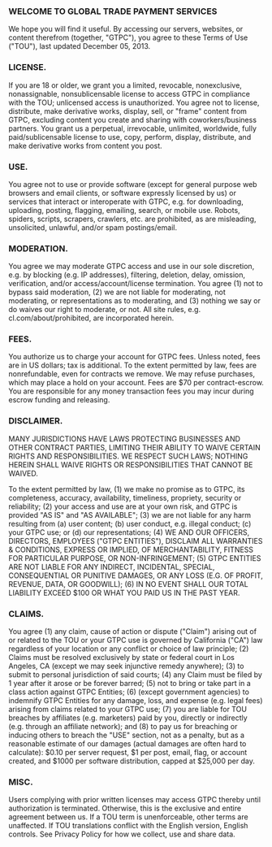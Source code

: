 ### WELCOME TO GLOBAL TRADE PAYMENT SERVICES
We hope you will find it useful. By accessing our servers, websites, or content therefrom (together, "GTPC"), you agree to these Terms of Use ("TOU"), last updated December 05, 2013.

### LICENSE. 
If you are 18 or older, we grant you a limited, revocable, nonexclusive, nonassignable, nonsublicensable license to access GTPC in compliance with the TOU; unlicensed access is unauthorized. You agree not to license, distribute, make derivative works, display, sell, or "frame" content from GTPC, excluding content you create and sharing with coworkers/business partners. You grant us a perpetual, irrevocable, unlimited, worldwide, fully paid/sublicensable license to use, copy, perform, display, distribute, and make derivative works from content you post.

### USE. 
You agree not to use or provide software (except for general purpose web browsers and email clients, or software expressly licensed by us) or services that interact or interoperate with GTPC, e.g. for downloading, uploading, posting, flagging, emailing, search, or mobile use. Robots, spiders, scripts, scrapers, crawlers, etc. are prohibited, as are misleading, unsolicited, unlawful, and/or spam postings/email.

### MODERATION. 
You agree we may moderate GTPC access and use in our sole discretion, e.g. by blocking (e.g. IP addresses), filtering, deletion, delay, omission, verification, and/or access/account/license termination.  You agree (1) not to bypass said moderation, (2) we are not liable for moderating, not moderating, or representations as to moderating, and (3) nothing we say or do waives our right to moderate, or not. All site rules, e.g. cl.com/about/prohibited, are incorporated herein.

### FEES. 
You authorize us to charge your account for GTPC fees. Unless noted, fees are in US dollars; tax is additional. To the extent permitted by law, fees are nonrefundable, even for contracts we remove. We may refuse purchases, which may place a hold on your account. Fees are $70 per contract-escrow. You are responsible for any money transaction fees you may incur during escrow funding and releasing.

### DISCLAIMER. 
MANY JURISDICTIONS HAVE LAWS PROTECTING BUSINESSES AND OTHER CONTRACT PARTIES, LIMITING THEIR ABILITY TO WAIVE CERTAIN RIGHTS AND RESPONSIBILITIES. WE RESPECT SUCH LAWS; NOTHING HEREIN SHALL WAIVE RIGHTS OR RESPONSIBILITIES THAT CANNOT BE WAIVED.

To the extent permitted by law, (1) we make no promise as to GTPC, its completeness, accuracy, availability, timeliness, propriety, security or reliability; (2) your access and use are at your own risk, and GTPC is provided "AS IS" and "AS AVAILABLE"; (3) we are not liable for any harm resulting from (a) user content; (b) user conduct, e.g. illegal conduct; (c) your GTPC use; or (d) our representations; (4) WE AND OUR OFFICERS, DIRECTORS, EMPLOYEES ("GTPC ENTITIES"), DISCLAIM ALL WARRANTIES & CONDITIONS, EXPRESS OR IMPLIED, OF MERCHANTABILITY, FITNESS FOR PARTICULAR PURPOSE, OR NON-INFRINGEMENT; (5) GTPC ENTITIES ARE NOT LIABLE FOR ANY INDIRECT, INCIDENTAL, SPECIAL, CONSEQUENTIAL OR PUNITIVE DAMAGES, OR ANY LOSS (E.G. OF PROFIT, REVENUE, DATA, OR GOODWILL); (6) IN NO EVENT SHALL OUR TOTAL LIABILITY EXCEED $100 OR WHAT YOU PAID US IN THE PAST YEAR.

### CLAIMS. 
You agree (1) any claim, cause of action or dispute ("Claim") arising out of or related to the TOU or your GTPC use is governed by California ("CA") law regardless of your location or any conflict or choice of law principle; (2) Claims must be resolved exclusively by state or federal court in Los Angeles, CA (except we may seek injunctive remedy anywhere); (3) to submit to personal jurisdiction of said courts; (4) any Claim must be filed by 1 year after it arose or be forever barred; (5) not to bring or take part in a class action against GTPC Entities; (6) (except government agencies) to indemnify GTPC Entities for any damage, loss, and expense (e.g. legal fees) arising from claims related to your GTPC use; (7) you are liable for TOU breaches by affiliates (e.g. marketers) paid by you, directly or indirectly (e.g. through an affiliate network); and (8) to pay us for breaching or inducing others to breach the "USE" section, not as a penalty, but as a reasonable estimate of our damages (actual damages are often hard to calculate): $0.10 per server request, $1 per post, email, flag, or account created, and $1000 per software distribution, capped at $25,000 per day.

### MISC. 
Users complying with prior written licenses may access GTPC thereby until authorization is terminated. Otherwise, this is the exclusive and entire agreement between us. If a TOU term is unenforceable, other terms are unaffected. If TOU translations conflict with the English version, English controls. See Privacy Policy for how we collect, use and share data.